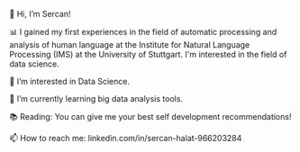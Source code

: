   👋 Hi, I’m Sercan!

  📊 I gained my first experiences in the field of automatic processing and analysis of human language at the Institute for Natural Language Processing (IMS) at the University of Stuttgart. I'm interested in the field of data science.
  
  👀 I’m interested in Data Science.
  
  🌱 I’m currently learning big data analysis tools.
  
  📚 Reading: You can give me your best self development recommendations!
  
  
  📫 How to reach me:
  linkedin.com/in/sercan-halat-966203284
<!---
nullinverba/nullinverba is a ✨ special ✨ repository because its `README.md` (this file) appears on your GitHub profile.
You can click the Preview link to take a look at your changes.
--->

